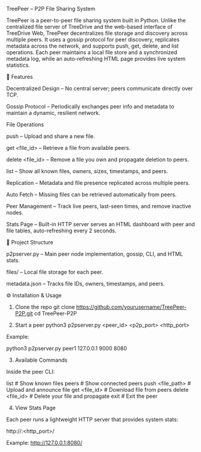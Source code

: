 TreePeer – P2P File Sharing System

TreePeer is a peer-to-peer file sharing system built in Python. Unlike the centralized file server of TreeDrive and the web-based interface of TreeDrive Web, TreePeer decentralizes file storage and discovery across multiple peers. It uses a gossip protocol for peer discovery, replicates metadata across the network, and supports push, get, delete, and list operations. Each peer maintains a local file store and a synchronized metadata log, while an auto-refreshing HTML page provides live system statistics.

🚀 Features

Decentralized Design – No central server; peers communicate directly over TCP.

Gossip Protocol – Periodically exchanges peer info and metadata to maintain a dynamic, resilient network.

File Operations

push <file> – Upload and share a new file.

get <file_id> – Retrieve a file from available peers.

delete <file_id> – Remove a file you own and propagate deletion to peers.

list – Show all known files, owners, sizes, timestamps, and peers.

Replication – Metadata and file presence replicated across multiple peers.

Auto Fetch – Missing files can be retrieved automatically from peers.

Peer Management – Track live peers, last-seen times, and remove inactive nodes.

Stats Page – Built-in HTTP server serves an HTML dashboard with peer and file tables, auto-refreshing every 2 seconds.

📂 Project Structure

p2pserver.py – Main peer node implementation, gossip, CLI, and HTML stats.

files/ – Local file storage for each peer.

metadata.json – Tracks file IDs, owners, timestamps, and peers.

⚙️ Installation & Usage
1. Clone the repo
git clone https://github.com/yourusername/TreePeer-P2P.git
cd TreePeer-P2P

2. Start a peer
python3 p2pserver.py <peer_id> <host> <p2p_port> <http_port>


Example:

python3 p2pserver.py peer1 127.0.0.1 9000 8080

3. Available Commands

Inside the peer CLI:

list                 # Show known files
peers                # Show connected peers
push <file_path>     # Upload and announce file
get <file_id>        # Download file from peers
delete <file_id>     # Delete your file and propagate
exit                 # Exit the peer

4. View Stats Page

Each peer runs a lightweight HTTP server that provides system stats:

http://<host>:<http_port>/


Example: http://127.0.0.1:8080/

